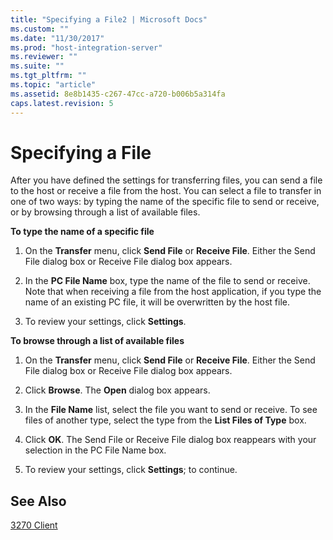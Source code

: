 ```yaml
---
title: "Specifying a File2 | Microsoft Docs"
ms.custom: ""
ms.date: "11/30/2017"
ms.prod: "host-integration-server"
ms.reviewer: ""
ms.suite: ""
ms.tgt_pltfrm: ""
ms.topic: "article"
ms.assetid: 8e8b1435-c267-47cc-a720-b006b5a314fa
caps.latest.revision: 5
---
```

# Specifying a File
After you have defined the settings for transferring files, you can send a file to the host or receive a file from the host. You can select a file to transfer in one of two ways: by typing the name of the specific file to send or receive, or by browsing through a list of available files.  
  
 **To type the name of a specific file**  
  
1.  On the **Transfer** menu, click **Send File** or **Receive File**. Either the Send File dialog box or Receive File dialog box appears.  
  
2.  In the **PC File Name** box, type the name of the file to send or receive. Note that when receiving a file from the host application, if you type the name of an existing PC file, it will be overwritten by the host file.  
  
3.  To review your settings, click **Settings**.  
  
 **To browse through a list of available files**  
  
1.  On the **Transfer** menu, click **Send File** or **Receive File**. Either the Send File dialog box or Receive File dialog box appears.  
  
2.  Click **Browse**. The **Open** dialog box appears.  
  
3.  In the **File Name** list, select the file you want to send or receive. To see files of another type, select the type from the **List Files of Type** box.  
  
4.  Click **OK**. The Send File or Receive File dialog box reappears with your selection in the PC File Name box.  
  
5.  To review your settings, click **Settings**; to continue.  
  
## See Also  
 [3270 Client](../core/3270-client1.md)